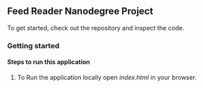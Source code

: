 ## Feed Reader Nanodegree Project

To get started, check out the repository and inspect the code.

### Getting started

#### Steps to run this application

1. To Run the application locally open _index.html_ in your browser.
